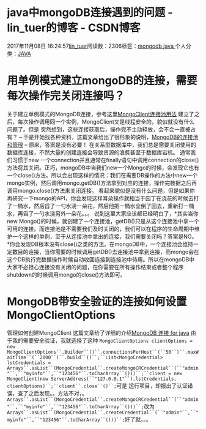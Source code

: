 
# java中mongoDB连接遇到的问题 - lin_tuer的博客 - CSDN博客


2017年11月08日 16:24:57[lin_tuer](https://me.csdn.net/lin_tuer)阅读数：2306标签：[mongodb																](https://so.csdn.net/so/search/s.do?q=mongodb&t=blog)[java																](https://so.csdn.net/so/search/s.do?q=java&t=blog)[
							](https://so.csdn.net/so/search/s.do?q=mongodb&t=blog)个人分类：[JAVA																](https://blog.csdn.net/lin_tuer/article/category/6407722)



# 用单例模式建立mongoDB的连接，需要每次操作完关闭连接吗？
关于建立单例模式的MongoDB连接，参考这里[MongoClient连接池用法](http://blog.csdn.net/gaopeng0071/article/details/51281103)
建立了之后，每次操作调用同一个实例，MongoClient又是线程安全的，貌似就没有什么问题了。但是 突然想到，这些连接获取后，操作完不主动释放，会不会一直被占有？
– 于是开始找各种资料，这篇文章给出了很形象的说明，[MongoDB的连接池和管理](MongoDB%E7%9A%84%E8%BF%9E%E6%8E%A5%E6%B1%A0%E5%92%8C%E8%BF%9E%E6%8E%A5%E7%AE%A1%E7%90%86)
– 原来，答案是没有必要！
在关系型数据库中，我们总是需要关闭使用的数据库连接，不然大量的创建连接会导致资源的浪费甚至于数据库宕机。
通常我们习惯于new 一个connection并且通常在finally语句中调用connection的close()方法将其关闭。正巧，mongoDB中当我们new一个Mongo的时候，会发现它也有一个close()方法。所以会出现这样的情况：我们在需要DB操作的方法中new一个mongo实例，然后调用mongo.getDB()方法拿到对应的连接，操作完数据之后再调用mongo.close()方法来关闭连接。 看起来貌似是没有什么问题，但是如果你再研究一下mongo的API，你会发现这样耳朵操作就相当于园丁在浇花的时候去打了一桶水，然后舀了一勺水浇一朵花，然后他把一桶水全倒了回去，重新打一桶水，再舀了一勺水浇另外一朵花。。。
说到这里大家应该都已经明白了，*其实当你new Mongo()的时候，就创建了一个连接池，getDB()只是从这个连接池中拿一个可用的连接。而连接池是不需要我们及时关闭的，我们可以在程序的生命周期中维护一个这样的单例，至于从连接池中拿出的连接，我们需要关闭吗？答案是NO。*你会发现DB根本没有close()之类的方法。在mongoDB中，一个连接池会维持一定数目的连接，当你需要的时候调用getDB()去连接池中拿到连接，而mongo会在这个DB执行完数据操作时候自动收回连接到连接池中待用。所以在mongoDB中大家不必担心连接没有关闭的问题，在你需要在所有操作结束或者整个程序shutdown的时候调用mongo的close()方法即可。
# MongoDB带安全验证的连接如何设置MongoClientOptions
管理如何创建MongoClient 这篇文章给了详细的介绍[MongoDB 连接 for java](http://blog.csdn.net/u013753516/article/details/44747615)
由于我的需要安全验证，我就选择了这种
`MongoClientOptions clientOptions =   
    new MongoClientOptions``.Builder``()``.connectionsPerHost``(``50``)``.maxWaitTime``(``2000``)``.build``()``;``List<MongoCredential> lstCredentials =   
        Arrays``.asList``(MongoCredential``.createMongoCRCredential``(``"admin"``,``"myinfo"``,``"123456"``.toCharArray``()))``;``client = new MongoClient(new ServerAddress(``"127.0.0.1"``),lstCredentials, clientOptions)``;``client``.close``()``;`可是 运行项目，却报出了认证错误，查了之后发现。。方法不对，。
`Arrays``.asList``(MongoCredential``.createMongoCRCredential``(``"admin"``,``"myinfo"``,``"123456"``.toCharArray``()))``;`改为
`Arrays``.asList``(MongoCredential``.createCredential``(``"admin"``,``"myinfo"``,``"123456"``.toCharArray``()))``;`好了就。。。

